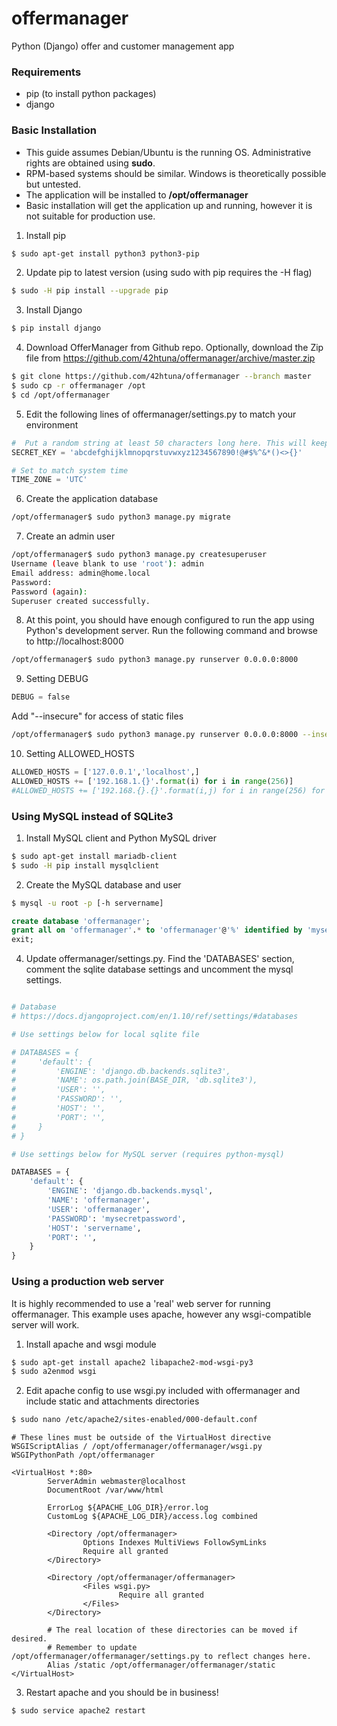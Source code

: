 # offermanager
Python (Django) offer and customer management app

### Requirements
* pip (to install python packages)
* django

### Basic Installation
* This guide assumes Debian/Ubuntu is the running OS. Administrative rights are obtained using **sudo**.
* RPM-based systems should be similar. Windows is theoretically possible but untested.
* The application will be installed to **/opt/offermanager**
* Basic installation will get the application up and running, however it is not suitable for production use.

1. Install pip
```bash
$ sudo apt-get install python3 python3-pip
```

2. Update pip to latest version (using sudo with pip requires the -H flag)
```bash
$ sudo -H pip install --upgrade pip
```

3. Install Django
```bash
$ pip install django
```

4. Download OfferManager from Github repo. Optionally, download the Zip file from https://github.com/42htuna/offermanager/archive/master.zip
```bash
$ git clone https://github.com/42htuna/offermanager --branch master
$ sudo cp -r offermanager /opt
$ cd /opt/offermanager
```

5. Edit the following lines of offermanager/settings.py to match your environment
```python
#  Put a random string at least 50 characters long here. This will keep hashed passwords safe.
SECRET_KEY = 'abcdefghijklmnopqrstuvwxyz1234567890!@#$%^&*()<>{}'

# Set to match system time
TIME_ZONE = 'UTC'
```

6. Create the application database
```bash
/opt/offermanager$ sudo python3 manage.py migrate
```

7. Create an admin user
```bash
/opt/offermanager$ sudo python3 manage.py createsuperuser
Username (leave blank to use 'root'): admin
Email address: admin@home.local
Password:
Password (again):
Superuser created successfully.
```

8. At this point, you should have enough configured to run the app using Python's development server. Run the following command and browse to http://localhost:8000
```bash
/opt/offermanager$ sudo python3 manage.py runserver 0.0.0.0:8000
```

9. Setting DEBUG
```settings.py
DEBUG = false
```

Add "--insecure" for access of static files
```bash
/opt/offermanager$ sudo python3 manage.py runserver 0.0.0.0:8000 --insecure
```

10. Setting ALLOWED_HOSTS
```settings.py
ALLOWED_HOSTS = ['127.0.0.1','localhost',]
ALLOWED_HOSTS += ['192.168.1.{}'.format(i) for i in range(256)]
#ALLOWED_HOSTS += ['192.168.{}.{}'.format(i,j) for i in range(256) for j in range(256)]
```

### Using MySQL instead of SQLite3
1. Install MySQL client and Python MySQL driver
```bash
$ sudo apt-get install mariadb-client
$ sudo -H pip install mysqlclient
```

2. Create the MySQL database and user
```bash
$ mysql -u root -p [-h servername]
```
```sql
create database 'offermanager';
grant all on 'offermanager'.* to 'offermanager'@'%' identified by 'mysecretpassword';
exit;
```

4. Update offermanager/settings.py. Find the 'DATABASES' section, comment the sqlite database settings and uncomment the mysql settings.
```python

# Database
# https://docs.djangoproject.com/en/1.10/ref/settings/#databases

# Use settings below for local sqlite file

# DATABASES = {
#     'default': {
#         'ENGINE': 'django.db.backends.sqlite3',
#         'NAME': os.path.join(BASE_DIR, 'db.sqlite3'),
#         'USER': '',
#         'PASSWORD': '',
#         'HOST': '',
#         'PORT': '',
#     }
# }

# Use settings below for MySQL server (requires python-mysql)

DATABASES = {
    'default': {
        'ENGINE': 'django.db.backends.mysql',
        'NAME': 'offermanager',
        'USER': 'offermanager',
        'PASSWORD': 'mysecretpassword',
        'HOST': 'servername',
        'PORT': '',
    }
}
```

### Using a production web server
It is highly recommended to use a 'real' web server for running offermanager. This example uses apache, however any wsgi-compatible server will work.

1. Install apache and wsgi module
```bash
$ sudo apt-get install apache2 libapache2-mod-wsgi-py3
$ sudo a2enmod wsgi
```

2. Edit apache config to use wsgi.py included with offermanager and include static and attachments directories
```bash
$ sudo nano /etc/apache2/sites-enabled/000-default.conf
```

```apacheconf
# These lines must be outside of the VirtualHost directive
WSGIScriptAlias / /opt/offermanager/offermanager/wsgi.py
WSGIPythonPath /opt/offermanager

<VirtualHost *:80>
        ServerAdmin webmaster@localhost
        DocumentRoot /var/www/html

        ErrorLog ${APACHE_LOG_DIR}/error.log
        CustomLog ${APACHE_LOG_DIR}/access.log combined

        <Directory /opt/offermanager>
                Options Indexes MultiViews FollowSymLinks
                Require all granted
        </Directory>

        <Directory /opt/offermanager/offermanager>
                <Files wsgi.py>
                        Require all granted
                </Files>
        </Directory>

		# The real location of these directories can be moved if desired.
        # Remember to update /opt/offermanager/offermanager/settings.py to reflect changes here.
        Alias /static /opt/offermanager/offermanager/static
</VirtualHost>
```
3. Restart apache and you should be in business!
```bash
$ sudo service apache2 restart
```
